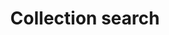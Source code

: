---
title: Collection search
description: We publish open data
permalink: /collection/search
layout: collection-search
---